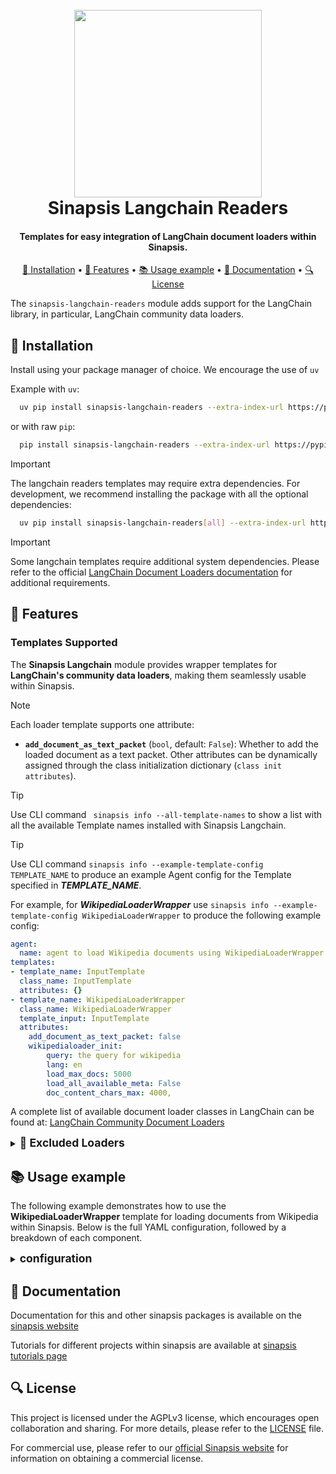 <h1 align="center">
<br>
<a href="https://sinapsis.tech/">
  <img
    src="https://github.com/Sinapsis-AI/brand-resources/blob/main/sinapsis_logo/4x/logo.png?raw=true"
    alt="" width="300">
</a><br>
Sinapsis Langchain Readers
<br>
</h1>

<h4 align="center">Templates for easy integration of LangChain document loaders within Sinapsis.</h4>

<p align="center">
<a href="#installation">🐍 Installation</a> •
<a href="#features">🚀 Features</a> •
<a href="#usage">📚 Usage example</a> •
<a href="#documentation">📙 Documentation</a> •
<a href="license"> 🔍 License</a>
</p>

The `sinapsis-langchain-readers` module adds support for the LangChain library, in particular, LangChain community data loaders.

<h2 id="installation">🐍 Installation</h2>
Install using your package manager of choice. We encourage the use of <code>uv</code>

Example with <code>uv</code>:

```bash
  uv pip install sinapsis-langchain-readers --extra-index-url https://pypi.sinapsis.tech
```
 or with raw <code>pip</code>:
```bash
  pip install sinapsis-langchain-readers --extra-index-url https://pypi.sinapsis.tech
```



> [!IMPORTANT]
> The langchain readers templates may require extra dependencies. For development, we recommend installing the package with all the optional dependencies:
>
```bash
  uv pip install sinapsis-langchain-readers[all] --extra-index-url https://pypi.sinapsis.tech
```
> [!IMPORTANT]
> Some langchain templates require additional system dependencies. Please refer to the official [LangChain Document Loaders documentation](https://python.langchain.com/docs/integrations/document_loaders/) for additional requirements.
>


<h2 id="features">🚀 Features</h2>

<h3> Templates Supported</h3>

The **Sinapsis Langchain** module provides wrapper templates for **LangChain's community data loaders**, making them seamlessly usable within Sinapsis.
> [!NOTE]
> Each loader template supports one attribute:
> - **`add_document_as_text_packet`** (`bool`, default: `False`): Whether to add the loaded document as a text packet.
> Other attributes can be dynamically assigned through the class initialization dictionary (`class init attributes`).

> [!TIP]
> Use CLI command ``` sinapsis info --all-template-names``` to show a list with all the available Template names installed with Sinapsis Langchain.

> [!TIP]
> Use CLI command ```sinapsis info --example-template-config TEMPLATE_NAME``` to produce an example Agent config for the Template specified in ***TEMPLATE_NAME***.


For example, for ***WikipediaLoaderWrapper*** use ```sinapsis info --example-template-config WikipediaLoaderWrapper``` to produce the following example config:

```yaml
agent:
  name: agent to load Wikipedia documents using WikipediaLoaderWrapper template
templates:
- template_name: InputTemplate
  class_name: InputTemplate
  attributes: {}
- template_name: WikipediaLoaderWrapper
  class_name: WikipediaLoaderWrapper
  template_input: InputTemplate
  attributes:
    add_document_as_text_packet: false
    wikipedialoader_init:
        query: the query for wikipedia
        lang: en
        load_max_docs: 5000
        load_all_available_meta: False
        doc_content_chars_max: 4000,
```

A complete list of available document loader classes in LangChain can be found at:
[LangChain Community Document Loaders](https://python.langchain.com/api_reference/community/document_loaders.html#langchain-community-document-loaders)

<details>
<summary><strong><span style="font-size: 1.25em;">🚫 Excluded Loaders</span></strong></summary>

Some base classes or loaders that required additional configuration have been excluded and support for this will be included in future releases.

- **Blob**
- **BlobLoader**
- **OracleTextSplitter**
- **OracleDocLoader**
- **TrelloLoaderExecute**
- **TwitterTweetLoader**
- **TrelloLoader**
- **GoogleApiYoutubeLoader**
- **GoogleApiClient**
- **DiscordChatLoader**
- **AssemblyAIAudioTranscriptLoader**
- **ArcGISLoader**

For all other supported loaders, refer to the LangChain API reference linked above.
</details>
<h2 id="usage">📚 Usage example</h2>


The following example demonstrates how to use the **WikipediaLoaderWrapper** template for loading documents from Wikipedia within Sinapsis. Below is the full YAML configuration, followed by a breakdown of each component.
<details>
<summary><strong><span style="font-size: 1.25em;">configuration </span></strong></summary>

```yaml
agent:
  name: my_test_agent
  description: "Wikipedia loader example"

templates:

- template_name: InputTemplate
  class_name: InputTemplate
  attributes: {}

- template_name: WikipediaLoaderWrapper
  class_name: WikipediaLoaderWrapper
  template_input: InputTemplate
  attributes:
    add_document_as_text_packet: false
    wikipedialoader_init:
      query: GenAI
      lang: en
      load_max_docs: 1
      load_all_available_meta: false
      doc_content_chars_max: 4000
```
To run, simply use:

```bash
sinapsis run name_of_the_config.yml
```


</details>

<h2 id="documentation">📙 Documentation</h2>

Documentation for this and other sinapsis packages is available on the [sinapsis website](https://docs.sinapsis.tech/docs)

Tutorials for different projects within sinapsis are available at [sinapsis tutorials page](https://docs.sinapsis.tech/tutorials)

<h2 id="license">🔍 License</h2>

This project is licensed under the AGPLv3 license, which encourages open collaboration and sharing. For more details, please refer to the [LICENSE](LICENSE) file.

For commercial use, please refer to our [official Sinapsis website](https://sinapsis.tech) for information on obtaining a commercial license.



